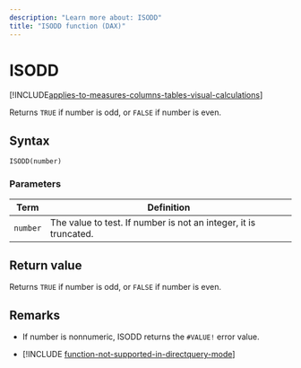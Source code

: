 ```yaml
---
description: "Learn more about: ISODD"
title: "ISODD function (DAX)"
---
```

# ISODD

[!INCLUDE[applies-to-measures-columns-tables-visual-calculations](includes/applies-to-measures-columns-tables-visual-calculations.md)]

Returns `TRUE` if number is odd, or `FALSE` if number is even.

## Syntax

```dax
ISODD(number)
```

### Parameters

|Term|Definition|
|--------|--------------|
|`number`|The value to test. If number is not an integer, it is truncated.|

## Return value

Returns `TRUE` if number is odd, or `FALSE` if number is even.

## Remarks

- If number is nonnumeric, ISODD returns the `#VALUE!` error value.

- [!INCLUDE [function-not-supported-in-directquery-mode](includes/function-not-supported-in-directquery-mode.md)]
